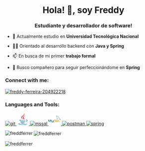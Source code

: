 <h1 align="center">Hola! 👋, soy Freddy</h1>
<h3 align="center">Estudiante y desarrollador de software!</h3>


- 🔭 Actualmente estudio en **Universidad Tecnológica Nacional**

- 👨‍💻 Orientado al desarrollo backend con **Java y Spring**

- 📫 En busca de mi primer **trabajo formal**

- 🤝 Busco compañero para seguir perfeccionándome en **Spring**

<h3 align="left">Connect with me:</h3>
<p align="left">
<a href="https://linkedin.com/in/freddy-ferreira-204922218" target="blank"><img align="center" src="https://raw.githubusercontent.com/rahuldkjain/github-profile-readme-generator/master/src/images/icons/Social/linked-in-alt.svg" alt="freddy-ferreira-204922218" height="30" width="40" /></a>
</p>

<h3 align="left">Languages and Tools:</h3>
<p align="left"> <a href="https://git-scm.com/" target="_blank" rel="noreferrer"> <img src="https://www.vectorlogo.zone/logos/git-scm/git-scm-icon.svg" alt="git" width="40" height="40"/> </a> <a href="https://www.java.com" target="_blank" rel="noreferrer"> <img src="https://raw.githubusercontent.com/devicons/devicon/master/icons/java/java-original.svg" alt="java" width="40" height="40"/> </a> <a href="https://www.microsoft.com/en-us/sql-server" target="_blank" rel="noreferrer"> <img src="https://www.svgrepo.com/show/303229/microsoft-sql-server-logo.svg" alt="mssql" width="40" height="40"/> </a> <a href="https://www.mysql.com/" target="_blank" rel="noreferrer"> <img src="https://raw.githubusercontent.com/devicons/devicon/master/icons/mysql/mysql-original-wordmark.svg" alt="mysql" width="40" height="40"/> </a> <a href="https://postman.com" target="_blank" rel="noreferrer"> <img src="https://www.vectorlogo.zone/logos/getpostman/getpostman-icon.svg" alt="postman" width="40" height="40"/> </a> <a href="https://spring.io/" target="_blank" rel="noreferrer"> <img src="https://www.vectorlogo.zone/logos/springio/springio-icon.svg" alt="spring" width="40" height="40"/> </a> </p>

<p><img align="left" src="https://github-readme-stats.vercel.app/api/top-langs?username=freddferrer&show_icons=true&locale=en&layout=compact" alt="freddferrer" /></p>

<p>&nbsp;<img align="center" src="https://github-readme-stats.vercel.app/api?username=freddferrer&show_icons=true&locale=en" alt="freddferrer" /></p>

<p><img align="center" src="https://github-readme-streak-stats.herokuapp.com/?user=freddferrer&" alt="freddferrer" /></p>

